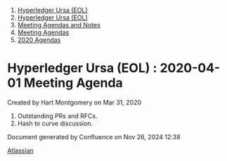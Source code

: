 1. [Hyperledger Ursa (EOL)](index.html)
2. [Hyperledger Ursa (EOL)](19595269.html)
3. [Meeting Agendas and Notes](Meeting-Agendas-and-Notes_19603313.html)
4. [Meeting Agendas](Meeting-Agendas_19603319.html)
5. [2020 Agendas](2020-Agendas_19611908.html)

# Hyperledger Ursa (EOL) : 2020-04-01 Meeting Agenda

Created by Hart Montgomery on Mar 31, 2020

1. Outstanding PRs and RFCs.
2. Hash to curve discussion.

Document generated by Confluence on Nov 26, 2024 12:38

[Atlassian](http://www.atlassian.com/)
